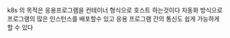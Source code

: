 k8s 의 목적은 응용프로그램을 컨테이너 형식으로 호스트 하는것이다 자동화 방식으로
프로그램의 많은 인스턴스를 배포할수 있고 응용 프로그램 간의 통신도 쉽게 가능하게 할 수 있다

